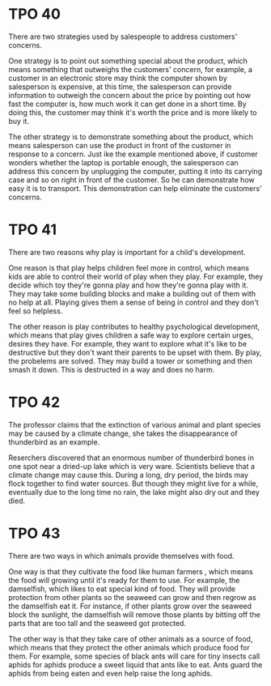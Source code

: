 # TPO 40

There are two strategies used by salespeople to address customers' concerns.

One strategy is to point out something special about the product, which means something that outweighs the customers' concern, for example, a customer in an electronic store may think the computer shown by salesperson is expensive, at this time, the salesperson can provide information to outweigh the concern about the price by pointing out how fast the computer is, how much work it can get done in a short time. By doing this, the customer may think it's worth the price and is more likely to buy it.

The other strategy is to demonstrate something about the product, which means salesperson can use the product in front of the customer in response to a concern. Just ike the example mentioned above, if customer wonders whether the laptop is portable enough, the salesperson can address this concern by unplugging the computer, putting it into its carrying case and so on right in front of the customer. So he can demonstrate how easy it is to transport. This demonstration can help eliminate the customers' concerns.



# TPO 41

There are two reasons why play is important for a child's development.

One reason is that play helps children feel more in control, which means kids are able to control their world of play when they play. For example, they decide which toy they're gonna play and how they're gonna play with it. They may take some building blocks and make a building out of them with no help at all. Playing gives them a sense of being in control and they don't feel so helpless.

The other reason is play contributes to healthy psychological development, which means that play gives children a safe way to explore certain urges, desires they have. For example, they want to explore what it's like to be destructive but they don't want their parents to be upset with them. By play, the probelems are solved. They may build a tower or something and then smash it down. This is destructed in a way and does no harm.

# TPO 42

The professor claims that the extinction of various animal and plant species may be caused by a climate change, she takes the disappearance of thunderbird as an example.

Reserchers discovered that an enormous number of thunderbird bones in one spot near a dried-up lake which is very ware. Scientists believe that a climate change may cause this. During a long, dry period, the birds may flock together to find water sources. But though they might live for a while, eventually due to the long time no rain, the lake might also dry out and they died.

# TPO 43

There are two ways in which animals provide themselves with food.

One way is that they cultivate the food like human farmers , which means the food will growing until it's ready for them to use. For example,  the damselfish, which likes to eat special kind of food. They will provide protection from other plants so the seaweed can grow and then regrow as the damselfish eat it. For instance, if other plants grow over the seaweed block the sunlight, the damselfish will remove those plants by bitting off the parts that are too tall and the seaweed got protected.

The other way is that they take care of other animals as a source of food, which means that they protect the other animals which produce food for them. For example, some species of black ants will care for tiny insects call aphids for aphids produce a sweet liquid that ants like to eat. Ants guard the aphids from being eaten and even help raise the long aphids.
